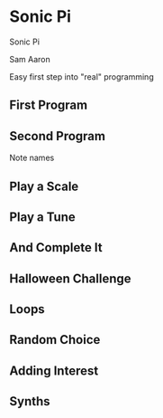 # Sonic Pi

Sonic Pi

Sam Aaron

Easy first step into "real" programming

## First Program

## Second Program

Note names


## Play a Scale


## Play a Tune


## And Complete It


## Halloween Challenge


## Loops


## Random Choice

## Adding Interest

## Synths
